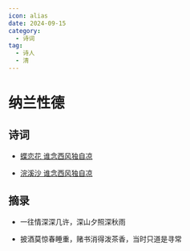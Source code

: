 ```yaml
---
icon: alias
date: 2024-09-15
category:
  - 诗词
tag:
  - 诗人
  - 清
---
```


# 纳兰性德

<!-- more -->

## 诗词

- [蝶恋花 谁念西风独自凉](../诗词/清/蝶恋花-出塞.md)

- [浣溪沙 谁念西风独自凉](../诗词/清/浣溪沙-谁念西风独自凉.md)

## 摘录

- 一往情深深几许，深山夕照深秋雨

- 披酒莫惊春睡重，赌书消得泼茶香，当时只道是寻常